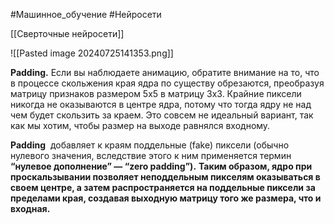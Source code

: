 #Машинное_обучение #Нейросети 

[[Сверточные нейросети]]

![[Pasted image 20240725141353.png]]

**Padding.** Если вы наблюдаете анимацию, обратите внимание на то, что в процессе скольжения края ядра по существу обрезаются, преобразуя матрицу признаков размером 5x5 в матрицу 3x3. Крайние пиксели никогда не оказываются в центре ядра, потому что тогда ядру не над чем будет скользить за краем. Это совсем не идеальный вариант, так как мы хотим, чтобы размер на выходе равнялся входному.

**Padding**  добавляет к краям поддельные (fake) пиксели (обычно нулевого значения, вследствие этого к ним применяется термин **“нулевое дополнение” — “zero padding”).** **Таким образом, ядро при проскальзывании позволяет неподдельным пикселям оказываться в своем центре, а затем распространяется на поддельные пиксели за пределами края, создавая выходную матрицу того же размера, что и входная.**